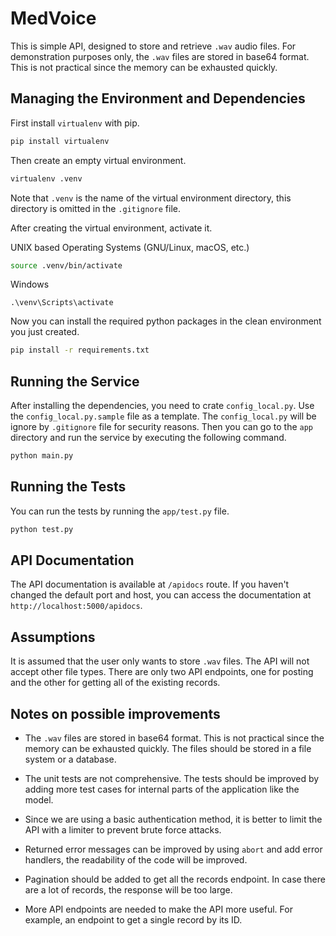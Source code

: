 # MedVoice

This is simple API, designed to store and retrieve `.wav` audio files. For demonstration purposes only, the `.wav` files are stored in base64 format. This is not practical since the memory can be exhausted quickly.

## Managing the Environment and Dependencies
First install `virtualenv` with pip.
```bash
pip install virtualenv
```

Then create an empty virtual environment.
```bash
virtualenv .venv
```
Note that `.venv` is the name of the virtual environment directory, this
directory is omitted in the `.gitignore` file.

After creating the virtual environment, activate it.

UNIX based Operating Systems (GNU/Linux, macOS, etc.)
```bash
source .venv/bin/activate
```

Windows
```batch
.\venv\Scripts\activate
```

Now you can install the required python packages in the clean environment you
just created.
```bash
pip install -r requirements.txt
```

## Running the Service
After installing the dependencies, you need to crate `config_local.py`. Use the `config_local.py.sample` file as a template. The `config_local.py` will be ignore by `.gitignore` file for security reasons. Then you can go to the `app` directory and run the service by executing the following command.
```bash
python main.py
```

## Running the Tests
You can run the tests by running the `app/test.py` file.
```bash
python test.py
```

## API Documentation
The API documentation is available at `/apidocs` route. If you haven't changed the default port and host, you can access the documentation at `http://localhost:5000/apidocs`.

## Assumptions
It is assumed that the user only wants to store `.wav` files. The API will not accept other file types. There are only two API endpoints, one for posting and the other for getting all of the existing records.

## Notes on possible improvements
- The `.wav` files are stored in base64 format. This is not practical since the memory can be exhausted quickly. The files should be stored in a file system or a database.

- The unit tests are not comprehensive. The tests should be improved by adding more test cases for internal parts of the application like the model.

- Since we are using a basic authentication method, it is better to limit the API with a limiter to prevent brute force attacks.

- Returned error messages can be improved by using `abort` and add error handlers, the readability of the code will be improved.

- Pagination should be added to get all the records endpoint. In case there are a lot of records, the response will be too large.

- More API endpoints are needed to make the API more useful. For example, an endpoint to get a single record by its ID.
